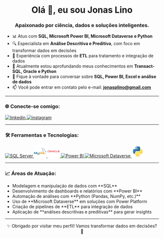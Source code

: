 <h1 align="center">Olá 👋, eu sou Jonas Lino</h1>
<h3 align="center">Apaixonado por ciência, dados e soluções inteligentes.</h3>

- 📊 Atuo com **SQL, Microsoft Power BI, Microsoft Dataverse e Python**
- 🔍 Especialista em **Análise Descritiva e Preditiva**, com foco em transformar dados em decisões
- 🔄 Experiência com processos de **ETL** para tratamento e integração de dados
- 🌱 Atualmente estou aprofundando meus conhecimentos em **Transact-SQL, Oracle e Python**
- 💬 Fique à vontade para conversar sobre **SQL, Power BI, Excel e análise de dados**
- 📫 Você pode entrar em contato pelo e-mail: **jonasplino@gmail.com**

---

<h3 align="left">🌐 Conecte-se comigo:</h3>
<p align="left">
  <a href="https://www.linkedin.com/in/jonaslino/" target="_blank">
    <img align="center" src="https://raw.githubusercontent.com/rahuldkjain/github-profile-readme-generator/master/src/images/icons/Social/linked-in-alt.svg" alt="linkedin" height="30" width="40" />
  </a>
  <a href="https://instagram.com/jonas.linoo" target="_blank">
    <img align="center" src="https://raw.githubusercontent.com/rahuldkjain/github-profile-readme-generator/master/src/images/icons/Social/instagram.svg" alt="instagram" height="30" width="40" />
  </a>
</p>

---

<h3 align="left">🛠️ Ferramentas e Tecnologias:</h3>
<p align="left">
  <a href="https://www.microsoft.com/en-us/sql-server" target="_blank" rel="noreferrer">
    <img src="https://www.svgrepo.com/show/303229/microsoft-sql-server-logo.svg" alt="SQL Server" width="40" height="40"/>
  </a>
  <a href="https://www.mysql.com/" target="_blank" rel="noreferrer">
    <img src="https://raw.githubusercontent.com/devicons/devicon/master/icons/mysql/mysql-original-wordmark.svg" alt="MySQL" width="40" height="40"/>
  </a>
  <a href="https://www.oracle.com/" target="_blank" rel="noreferrer">
    <img src="https://raw.githubusercontent.com/devicons/devicon/master/icons/oracle/oracle-original.svg" alt="Oracle" width="40" height="40"/>
  </a>
  <a href="https://powerbi.microsoft.com/" target="_blank" rel="noreferrer">
    <img src="https://upload.wikimedia.org/wikipedia/commons/c/cf/Microsoft_Power_BI_Logo.svg" alt="Power BI" width="40" height="40"/>
  </a>
  <a href="https://learn.microsoft.com/pt-br/power-apps/maker/data-platform/data-platform-intro" target="_blank" rel="noreferrer">
    <img src="https://img.icons8.com/color/48/000000/microsoft-dataverse.png" alt="Microsoft Dataverse" width="40" height="40"/>
  </a>
  <a href="https://www.python.org/" target="_blank" rel="noreferrer">
    <img src="https://raw.githubusercontent.com/devicons/devicon/master/icons/python/python-original.svg" alt="Python" width="40" height="40"/>
  </a>
</p>

---

<h3 align="left">📈 Áreas de Atuação:</h3>
<ul>
  <li>Modelagem e manipulação de dados com **SQL**</li>
  <li>Desenvolvimento de dashboards e relatórios com **Power BI**</li>
  <li>Automação de análises com **Python (Pandas, NumPy, etc.)**</li>
  <li>Uso de **Microsoft Dataverse** em soluções com Power Platform</li>
  <li>Criação de pipelines de **ETL** para integração de dados</li>
  <li>Aplicação de **análises descritivas e preditivas** para gerar insights</li>
</ul>

---

<p align="center">✨ Obrigado por visitar meu perfil! Vamos transformar dados em decisões? 🚀</p>
